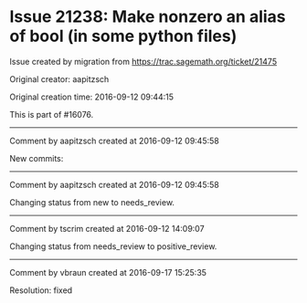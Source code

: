 # Issue 21238: Make __nonzero__ an alias of __bool__ (in some python files)

Issue created by migration from https://trac.sagemath.org/ticket/21475

Original creator: aapitzsch

Original creation time: 2016-09-12 09:44:15

This is part of #16076.


---

Comment by aapitzsch created at 2016-09-12 09:45:58

New commits:


---

Comment by aapitzsch created at 2016-09-12 09:45:58

Changing status from new to needs_review.


---

Comment by tscrim created at 2016-09-12 14:09:07

Changing status from needs_review to positive_review.


---

Comment by vbraun created at 2016-09-17 15:25:35

Resolution: fixed
